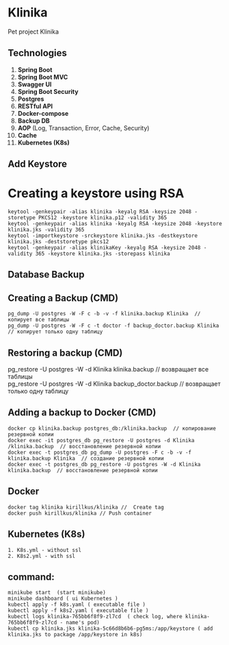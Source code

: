 # Klinika
Pet project Klinika

## Technologies

1. **Spring Boot**
2. **Spring Boot MVC**
3. **Swagger UI**
4. **Spring Boot Security**
5. **Postgres**
6. **RESTful API**
7. **Docker-compose**
8. **Backup DB**
9. **AOP** (Log, Transaction, Error, Cache, Security)
10. **Cache**
11. **Kubernetes (K8s)**

## Add Keystore

# Creating a keystore using RSA

    keytool -genkeypair -alias klinika -keyalg RSA -keysize 2048 -storetype PKCS12 -keystore klinika.p12 -validity 365
    keytool -genkeypair -alias klinika -keyalg RSA -keysize 2048 -keystore klinika.jks -validity 365
    keytool -importkeystore -srckeystore klinika.jks -destkeystore klinika.jks -deststoretype pkcs12
    keytool -genkeypair -alias klinikaKey -keyalg RSA -keysize 2048 -validity 365 -keystore klinika.jks -storepass klinika

## Database Backup

## Creating a Backup (CMD)

    pg_dump -U postgres -W -F c -b -v -f klinika.backup Klinika  // копирует все таблицы  
    pg_dump -U postgres -W -F c -t doctor -f backup_doctor.backup Klinika  // копирует только одну таблицу  

## Restoring a backup (CMD)

   pg_restore -U postgres -W -d Klinika klinika.backup  // возвращает все таблицы  
   pg_restore -U postgres -W -d Klinika backup_doctor.backup  // возвращает только одну таблицу  

## Adding a backup to Docker (CMD)

    docker cp klinika.backup postgres_db:/klinika.backup  // копирование резервной копии  
    docker exec -it postgres_db pg_restore -U postgres -d Klinika /klinika.backup  // восстановление резервной копии  
    docker exec -t postgres_db pg_dump -U postgres -F c -b -v -f klinika.backup Klinika  // создание резервной копии  
    docker exec -t postgres_db pg_restore -U postgres -W -d Klinika klinika.backup  // восстановление резервной копии  

## Docker
    docker tag klinika kirillkus/klinika //  Create tag
    docker push kirillkus/klinika // Push container 

## Kubernetes (K8s)
    1. K8s.yml - without ssl
    2. K8s2.yml - with ssl

## command:
    minikube start  (start minikube)
    minikube dashboard ( ui Kubernetes )
    kubectl apply -f k8s.yaml ( executable file )
    kubectl apply -f k8s2.yaml ( executable file )
    kubectl logs klinika-765bb6f8f9-zl7cd  ( check log, where klinika-765bb6f8f9-zl7cd - name's pod)
    kubectl cp klinika.jks klinika-5c66d8b6b6-pg5ms:/app/keystore ( add klinika.jks to package /app/keystore in k8s)

